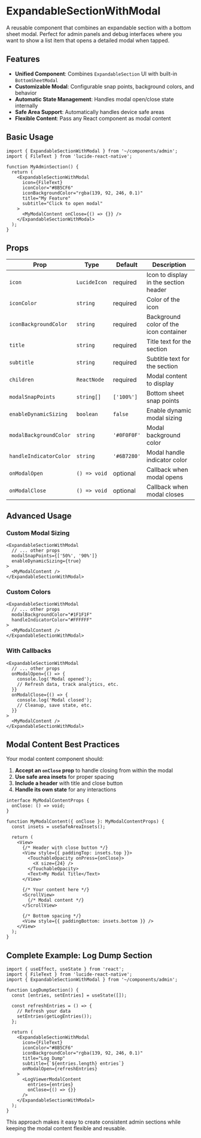 # ExpandableSectionWithModal

A reusable component that combines an expandable section with a bottom sheet modal. Perfect for admin panels and debug interfaces where you want to show a list item that opens a detailed modal when tapped.

## Features

- **Unified Component**: Combines `ExpandableSection` UI with built-in `BottomSheetModal`
- **Customizable Modal**: Configurable snap points, background colors, and behavior
- **Automatic State Management**: Handles modal open/close state internally
- **Safe Area Support**: Automatically handles device safe areas
- **Flexible Content**: Pass any React component as modal content

## Basic Usage

```tsx
import { ExpandableSectionWithModal } from '~/components/admin';
import { FileText } from 'lucide-react-native';

function MyAdminSection() {
  return (
    <ExpandableSectionWithModal
      icon={FileText}
      iconColor="#8B5CF6"
      iconBackgroundColor="rgba(139, 92, 246, 0.1)"
      title="My Feature"
      subtitle="Click to open modal"
    >
      <MyModalContent onClose={() => {}} />
    </ExpandableSectionWithModal>
  );
}
```

## Props

| Prop | Type | Default | Description |
|------|------|---------|-------------|
| `icon` | `LucideIcon` | required | Icon to display in the section header |
| `iconColor` | `string` | required | Color of the icon |
| `iconBackgroundColor` | `string` | required | Background color of the icon container |
| `title` | `string` | required | Title text for the section |
| `subtitle` | `string` | required | Subtitle text for the section |
| `children` | `ReactNode` | required | Modal content to display |
| `modalSnapPoints` | `string[]` | `['100%']` | Bottom sheet snap points |
| `enableDynamicSizing` | `boolean` | `false` | Enable dynamic modal sizing |
| `modalBackgroundColor` | `string` | `'#0F0F0F'` | Modal background color |
| `handleIndicatorColor` | `string` | `'#6B7280'` | Modal handle indicator color |
| `onModalOpen` | `() => void` | optional | Callback when modal opens |
| `onModalClose` | `() => void` | optional | Callback when modal closes |

## Advanced Usage

### Custom Modal Sizing

```tsx
<ExpandableSectionWithModal
  // ... other props
  modalSnapPoints={['50%', '90%']}
  enableDynamicSizing={true}
>
  <MyModalContent />
</ExpandableSectionWithModal>
```

### Custom Colors

```tsx
<ExpandableSectionWithModal
  // ... other props
  modalBackgroundColor="#1F1F1F"
  handleIndicatorColor="#FFFFFF"
>
  <MyModalContent />
</ExpandableSectionWithModal>
```

### With Callbacks

```tsx
<ExpandableSectionWithModal
  // ... other props
  onModalOpen={() => {
    console.log('Modal opened');
    // Refresh data, track analytics, etc.
  }}
  onModalClose={() => {
    console.log('Modal closed');
    // Cleanup, save state, etc.
  }}
>
  <MyModalContent />
</ExpandableSectionWithModal>
```

## Modal Content Best Practices

Your modal content component should:

1. **Accept an `onClose` prop** to handle closing from within the modal
2. **Use safe area insets** for proper spacing
3. **Include a header** with title and close button
4. **Handle its own state** for any interactions

```tsx
interface MyModalContentProps {
  onClose: () => void;
}

function MyModalContent({ onClose }: MyModalContentProps) {
  const insets = useSafeAreaInsets();

  return (
    <View>
      {/* Header with close button */}
      <View style={{ paddingTop: insets.top }}>
        <TouchableOpacity onPress={onClose}>
          <X size={24} />
        </TouchableOpacity>
        <Text>My Modal Title</Text>
      </View>
      
      {/* Your content here */}
      <ScrollView>
        {/* Modal content */}
      </ScrollView>
      
      {/* Bottom spacing */}
      <View style={{ paddingBottom: insets.bottom }} />
    </View>
  );
}
```

## Complete Example: Log Dump Section

```tsx
import { useEffect, useState } from 'react';
import { FileText } from 'lucide-react-native';
import { ExpandableSectionWithModal } from '~/components/admin';

function LogDumpSection() {
  const [entries, setEntries] = useState([]);

  const refreshEntries = () => {
    // Refresh your data
    setEntries(getLogEntries());
  };

  return (
    <ExpandableSectionWithModal
      icon={FileText}
      iconColor="#8B5CF6"
      iconBackgroundColor="rgba(139, 92, 246, 0.1)"
      title="Log Dump"
      subtitle={`${entries.length} entries`}
      onModalOpen={refreshEntries}
    >
      <LogViewerModalContent 
        entries={entries}
        onClose={() => {}} 
      />
    </ExpandableSectionWithModal>
  );
}
```

This approach makes it easy to create consistent admin sections while keeping the modal content flexible and reusable. 